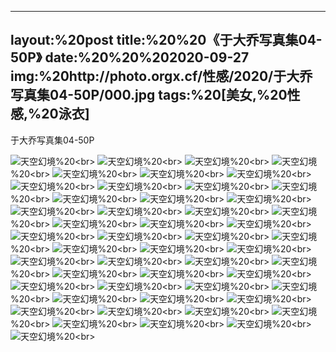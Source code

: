 ﻿---
layout:%20post
title:%20%20《于大乔写真集04-50P》
date:%20%20%202020-09-27
img:%20http://photo.orgx.cf/性感/2020/于大乔写真集04-50P/000.jpg
tags:%20[美女,%20性感,%20泳衣]
---

于大乔写真集04-50P



![天空幻境](http://photo.orgx.cf/性感/2020/于大乔写真集04-50P/001.jpg%20''天空幻境'')%20<br>
![天空幻境](http://photo.orgx.cf/性感/2020/于大乔写真集04-50P/002.jpg%20''天空幻境'')%20<br>
![天空幻境](http://photo.orgx.cf/性感/2020/于大乔写真集04-50P/003.jpg%20''天空幻境'')%20<br>
![天空幻境](http://photo.orgx.cf/性感/2020/于大乔写真集04-50P/004.jpg%20''天空幻境'')%20<br>
![天空幻境](http://photo.orgx.cf/性感/2020/于大乔写真集04-50P/005.jpg%20''天空幻境'')%20<br>
![天空幻境](http://photo.orgx.cf/性感/2020/于大乔写真集04-50P/006.jpg%20''天空幻境'')%20<br>
![天空幻境](http://photo.orgx.cf/性感/2020/于大乔写真集04-50P/007.jpg%20''天空幻境'')%20<br>
![天空幻境](http://photo.orgx.cf/性感/2020/于大乔写真集04-50P/008.jpg%20''天空幻境'')%20<br>
![天空幻境](http://photo.orgx.cf/性感/2020/于大乔写真集04-50P/009.jpg%20''天空幻境'')%20<br>
![天空幻境](http://photo.orgx.cf/性感/2020/于大乔写真集04-50P/010.jpg%20''天空幻境'')%20<br>
![天空幻境](http://photo.orgx.cf/性感/2020/于大乔写真集04-50P/011.jpg%20''天空幻境'')%20<br>
![天空幻境](http://photo.orgx.cf/性感/2020/于大乔写真集04-50P/012.jpg%20''天空幻境'')%20<br>
![天空幻境](http://photo.orgx.cf/性感/2020/于大乔写真集04-50P/013.jpg%20''天空幻境'')%20<br>
![天空幻境](http://photo.orgx.cf/性感/2020/于大乔写真集04-50P/014.jpg%20''天空幻境'')%20<br>
![天空幻境](http://photo.orgx.cf/性感/2020/于大乔写真集04-50P/015.jpg%20''天空幻境'')%20<br>
![天空幻境](http://photo.orgx.cf/性感/2020/于大乔写真集04-50P/016.jpg%20''天空幻境'')%20<br>
![天空幻境](http://photo.orgx.cf/性感/2020/于大乔写真集04-50P/017.jpg%20''天空幻境'')%20<br>
![天空幻境](http://photo.orgx.cf/性感/2020/于大乔写真集04-50P/018.jpg%20''天空幻境'')%20<br>
![天空幻境](http://photo.orgx.cf/性感/2020/于大乔写真集04-50P/019.jpg%20''天空幻境'')%20<br>
![天空幻境](http://photo.orgx.cf/性感/2020/于大乔写真集04-50P/020.jpg%20''天空幻境'')%20<br>
![天空幻境](http://photo.orgx.cf/性感/2020/于大乔写真集04-50P/021.jpg%20''天空幻境'')%20<br>
![天空幻境](http://photo.orgx.cf/性感/2020/于大乔写真集04-50P/022.jpg%20''天空幻境'')%20<br>
![天空幻境](http://photo.orgx.cf/性感/2020/于大乔写真集04-50P/023.jpg%20''天空幻境'')%20<br>
![天空幻境](http://photo.orgx.cf/性感/2020/于大乔写真集04-50P/024.jpg%20''天空幻境'')%20<br>
![天空幻境](http://photo.orgx.cf/性感/2020/于大乔写真集04-50P/025.jpg%20''天空幻境'')%20<br>
![天空幻境](http://photo.orgx.cf/性感/2020/于大乔写真集04-50P/026.jpg%20''天空幻境'')%20<br>
![天空幻境](http://photo.orgx.cf/性感/2020/于大乔写真集04-50P/027.jpg%20''天空幻境'')%20<br>
![天空幻境](http://photo.orgx.cf/性感/2020/于大乔写真集04-50P/028.jpg%20''天空幻境'')%20<br>
![天空幻境](http://photo.orgx.cf/性感/2020/于大乔写真集04-50P/029.jpg%20''天空幻境'')%20<br>
![天空幻境](http://photo.orgx.cf/性感/2020/于大乔写真集04-50P/030.jpg%20''天空幻境'')%20<br>
![天空幻境](http://photo.orgx.cf/性感/2020/于大乔写真集04-50P/031.jpg%20''天空幻境'')%20<br>
![天空幻境](http://photo.orgx.cf/性感/2020/于大乔写真集04-50P/032.jpg%20''天空幻境'')%20<br>
![天空幻境](http://photo.orgx.cf/性感/2020/于大乔写真集04-50P/033.jpg%20''天空幻境'')%20<br>
![天空幻境](http://photo.orgx.cf/性感/2020/于大乔写真集04-50P/034.jpg%20''天空幻境'')%20<br>
![天空幻境](http://photo.orgx.cf/性感/2020/于大乔写真集04-50P/035.jpg%20''天空幻境'')%20<br>
![天空幻境](http://photo.orgx.cf/性感/2020/于大乔写真集04-50P/036.jpg%20''天空幻境'')%20<br>
![天空幻境](http://photo.orgx.cf/性感/2020/于大乔写真集04-50P/037.jpg%20''天空幻境'')%20<br>
![天空幻境](http://photo.orgx.cf/性感/2020/于大乔写真集04-50P/038.jpg%20''天空幻境'')%20<br>
![天空幻境](http://photo.orgx.cf/性感/2020/于大乔写真集04-50P/039.jpg%20''天空幻境'')%20<br>
![天空幻境](http://photo.orgx.cf/性感/2020/于大乔写真集04-50P/040.jpg%20''天空幻境'')%20<br>
![天空幻境](http://photo.orgx.cf/性感/2020/于大乔写真集04-50P/041.jpg%20''天空幻境'')%20<br>
![天空幻境](http://photo.orgx.cf/性感/2020/于大乔写真集04-50P/042.jpg%20''天空幻境'')%20<br>
![天空幻境](http://photo.orgx.cf/性感/2020/于大乔写真集04-50P/043.jpg%20''天空幻境'')%20<br>
![天空幻境](http://photo.orgx.cf/性感/2020/于大乔写真集04-50P/044.jpg%20''天空幻境'')%20<br>
![天空幻境](http://photo.orgx.cf/性感/2020/于大乔写真集04-50P/045.jpg%20''天空幻境'')%20<br>
![天空幻境](http://photo.orgx.cf/性感/2020/于大乔写真集04-50P/046.jpg%20''天空幻境'')%20<br>
![天空幻境](http://photo.orgx.cf/性感/2020/于大乔写真集04-50P/047.jpg%20''天空幻境'')%20<br>
![天空幻境](http://photo.orgx.cf/性感/2020/于大乔写真集04-50P/048.jpg%20''天空幻境'')%20<br>
![天空幻境](http://photo.orgx.cf/性感/2020/于大乔写真集04-50P/049.jpg%20''天空幻境'')%20<br>
![天空幻境](http://photo.orgx.cf/性感/2020/于大乔写真集04-50P/050.jpg%20''天空幻境'')%20<br>